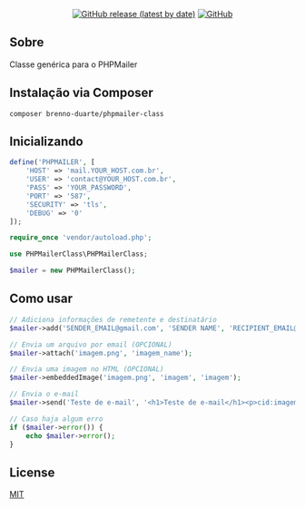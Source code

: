 <p align="center">
  <a href="https://github.com/brenno-duarte/phpmailer-class/releases"><img alt="GitHub release (latest by date)" src="https://img.shields.io/github/v/release/brenno-duarte/phpmailer-class?style=flat-square"></a>
  <a href="https://github.com/brenno-duarte/phpmailer-class/blob/master/LICENSE"><img alt="GitHub" src="https://img.shields.io/github/license/brenno-duarte/phpmailer-class?style=flat-square"></a>
</p>

## Sobre

Classe genérica para o PHPMailer

## Instalação via Composer

```
composer brenno-duarte/phpmailer-class
```

## Inicializando

```php
define('PHPMAILER', [
    'HOST' => 'mail.YOUR_HOST.com.br',
    'USER' => 'contact@YOUR_HOST.com.br',
    'PASS' => 'YOUR_PASSWORD',
    'PORT' => '587',
    'SECURITY' => 'tls',
    'DEBUG' => '0'
]);

require_once 'vendor/autoload.php';

use PHPMailerClass\PHPMailerClass;

$mailer = new PHPMailerClass();
```

## Como usar

```php
// Adiciona informações de remetente e destinatário
$mailer->add('SENDER_EMAIL@gmail.com', 'SENDER NAME', 'RECIPIENT_EMAIL@gmail.com', 'RECIPIENT NAME');

// Envia um arquivo por email (OPCIONAL)
$mailer->attach('imagem.png', 'imagem_name');

// Envia uma imagem no HTML (OPCIONAL)
$mailer->embeddedImage('imagem.png', 'imagem', 'imagem');

// Envia o e-mail
$mailer->send('Teste de e-mail', '<h1>Teste de e-mail</h1><p>cid:imagem</p>');

// Caso haja algum erro
if ($mailer->error()) {
    echo $mailer->error();
}
```

## License

[MIT](https://github.com/brenno-duarte/phpmailer-class/blob/master/LICENSE)
